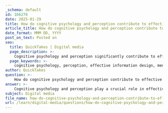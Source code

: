 ```yaml
---
_schema: default
id: 166278
date: 2025-01-29
title: How do cognitive psychology and perception contribute to effective information design?
article_title: How do cognitive psychology and perception contribute to effective information design?
date_format: MMM DD, YYYY
post_on_text: Posted on
seo:
  title: QuickTakes | Digital media
  page_description: >-
    Cognitive psychology and perception significantly contribute to effective information design by enhancing understanding, reducing cognitive load, and improving user experience through principles of mental processes, visual hierarchy, usability, and narrative techniques.
  page_keywords: >-
    cognitive psychology, perception, effective information design, mental processes, cognitive load, visual hierarchy, usability, interaction, narrative visualization, graphical integrity
author: QuickTakes
question: >-
    How do cognitive psychology and perception contribute to effective information design?
answer: >-
    Cognitive psychology and perception play a crucial role in effective information design by informing how information is processed and understood by the audience. Here are several key contributions of cognitive psychology to information design:\n\n1. **Understanding Mental Processes**: Cognitive psychology studies mental processes such as perception, memory, reasoning, and problem-solving. This understanding helps information designers create visuals that align with how people naturally process information. For instance, knowing that individuals tend to remember images better than text can guide designers to incorporate more visual elements in educational materials.\n\n2. **Reducing Cognitive Load**: Effective information design aims to minimize cognitive load, which refers to the amount of mental effort required to process information. By organizing and structuring information clearly, designers can help users absorb and understand complex data without overwhelming them. This is particularly important in a data-saturated world where information overload can hinder comprehension.\n\n3. **Visual Hierarchy and Perception**: Cognitive psychology provides insights into how people perceive visual information. Designers can use principles of visual hierarchy—such as size, color, and placement—to guide viewers' attention to the most important elements of the information. This helps ensure that key messages are communicated effectively.\n\n4. **Usability and Interaction**: Understanding cognitive processes also informs usability, which is the ease with which users can interact with visual content. By applying principles from cognitive psychology, designers can create intuitive interfaces and visualizations that facilitate user engagement and comprehension.\n\n5. **Narrative Visualization**: Cognitive psychology emphasizes the importance of storytelling in information design. By structuring data in a narrative format, designers can enhance engagement and retention, making it easier for audiences to connect with the information presented.\n\n6. **Accuracy and Integrity**: Cognitive psychology also highlights the importance of graphical integrity. Misleading visuals can distort understanding and lead to incorrect conclusions. Information designers must ensure that their graphics accurately represent the data to maintain trust and clarity.\n\nIn summary, cognitive psychology and perception are integral to effective information design. By leveraging insights from these fields, designers can create visuals that enhance understanding, reduce cognitive load, and improve user experience, ultimately leading to more effective communication of complex information.
subject: Digital media
file_name: how-do-cognitive-psychology-and-perception-contribute-to-effective-information-design.md
url: /learn/digital-media/questions/how-do-cognitive-psychology-and-perception-contribute-to-effective-information-design
---
```


&nbsp;